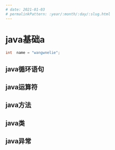 ```yaml
---
# date: 2021-01-03
# permalinkPattern: :year/:month/:day/:slug.html
---
```


# java基础a

 
```java
int  name = "wangwnelie";
```

## java循环语句

## java运算符

## java方法

## java类

## java异常